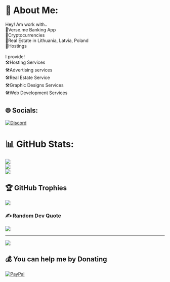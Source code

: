 # 💫 About Me:
Hey! Am work with.. <br>🚀Verse.me Banking App <br>🚀Cryptocurrencies<br>🚀Real Estate in Lithuania, Latvia, Poland <br>🚀Hostings<br><br>I provide! <br>🛠️Hosting Services <br>🛠️Advertising services<br>🛠️Real Estate Service<br>🛠️Graphic Designs Services<br>🛠️Web Development Services


## 🌐 Socials:
[![Discord](https://img.shields.io/badge/Discord-%237289DA.svg?logo=discord&logoColor=white)](https://discord.gg/Aurioska25#9865) 
# 📊 GitHub Stats:
![](https://github-readme-stats.vercel.app/api?username=Aurioska25&theme=vue&hide_border=false&include_all_commits=false&count_private=true)<br/>
![](https://github-readme-streak-stats.herokuapp.com/?user=Aurioska25&theme=vue&hide_border=false)<br/>
![](https://github-readme-stats.vercel.app/api/top-langs/?username=Aurioska25&theme=vue&hide_border=false&include_all_commits=false&count_private=true&layout=compact)

## 🏆 GitHub Trophies
![](https://github-profile-trophy.vercel.app/?username=Aurioska25&theme=radical&no-frame=false&no-bg=true&margin-w=4)

### ✍️ Random Dev Quote
![](https://quotes-github-readme.vercel.app/api?type=horizontal&theme=radical)

---
[![](https://visitcount.itsvg.in/api?id=Aurioska25&icon=0&color=0)](https://visitcount.itsvg.in)

  ## 💰 You can help me by Donating
  [![PayPal](https://img.shields.io/badge/PayPal-00457C?style=for-the-badge&logo=paypal&logoColor=white)](https://paypal.me/paypal.me/aurioska25v) 

  
<!-- Proudly created with GPRM ( https://gprm.itsvg.in ) -->

